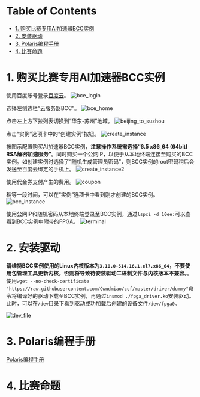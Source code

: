 
Table of Contents
=================

   * [1. 购买比赛专用AI加速器BCC实例](#1-购买比赛专用ai加速器bcc实例)
   * [2. 安装驱动](#2-安装驱动)
   * [3. Polaris编程手册](#3-polaris编程手册)
   * [4. 比赛命题](#4-比赛命题)



# 1. 购买比赛专用AI加速器BCC实例

使用百度账号登录[百度云](https://login.bce.baidu.com/?account=)。
![bce_login](./img/bce_login.png)

选择左侧边栏“云服务器BCC”。
![bce_home](./img/bce_home.png)

点击左上方下拉列表切换到“华东-苏州”地域。
![beijing_to_suzhou](./img/beijing_to_suzhou.png)

点击“实例”选项卡中的“创建实例”按钮。
![create_instance](./img/create_instance.png)

按图示配置购买AI加速器BCC实例，**注意操作系统需选择“6.5 x86_64 (64bit) RSA解密加速服务”**。同时购买一个公网IP，以便于从本地终端连接至购买的BCC实例。如创建实例时选择了“随机生成管理员密码”，则BCC实例的root密码稍后会发送至百度云绑定的手机上。
![create_instance2](./img/create_instance2.png)

使用代金券支付产生的费用。
![coupon](./img/coupon.png)

稍等一段时间，可以在“实例”选项卡中看到刚才创建的BCC实例。
![bcc_instance](./img/bcc_instance.png)

使用公网IP和随机密码从本地终端登录至BCC实例，通过`lspci -d 10ee:`可以查看到BCC实例中附带的FPGA。
![terminal](./img/terminal.png)

# 2. 安装驱动

**请维持BCC实例使用的Linux内核版本为`3.10.0-514.16.1.el7.x86_64`，不要使用包管理工具更新内核，否则将导致待安装驱动二进制文件与内核版本不兼容。**。
使用`wget --no-check-certificate "https://raw.githubusercontent.com/Cwndmiao/ccf/master/driver/dummy"`命令将编译好的驱动下载至BCC实例，再通过`insmod ./fpga_driver.ko`安装驱动。此时，可以在`/dev`目录下看到驱动成功加载后创建的设备文件`/dev/fpga0`。

![dev_file](./img/dev_file.png)

# 3. Polaris编程手册

[Polaris编程手册](http://106.12.39.80:8890/)

# 4. 比赛命题
